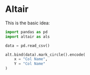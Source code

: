 # Altair

This is the basic idea:

```python
import pandas as pd
import altair as als

data = pd.read_csv()

alt.bind(data).mark_circle().encode(
    x = "Col Name",
    Y = "Col Name"
)
```

